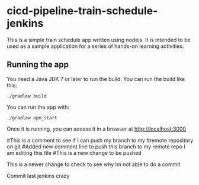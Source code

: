 # cicd-pipeline-train-schedule-jenkins

This is a simple train schedule app written using nodejs. It is intended to be used as a sample application for a series of hands-on learning activities.

## Running the app

You need a Java JDK 7 or later to run the build. You can run the build like this:

    ./gradlew build

You can run the app with:

    ./gradlew npm_start

Once it is running, you can access it in a browser at [http://localhost:3000](http://localhost:3000)

#This is a comment to see if I can push my branch to my
#remote repository on git
#Added new comment line to push this branch to my remote repo
I am editing this file
#This is a new change to be pushed

This is a newer change to check to see why Im not able to do a commit

Commit last jenkins crazy
